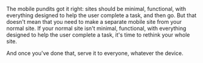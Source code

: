 

The mobile pundits got it right: sites should be minimal, functional, with everything designed to help the
user complete a task, and then go. But that doesn't mean that you need to make a separate mobile site from
your normal site. If your normal site isn't minimal, functional, with everything designed to help the user
complete a task, it's time to rethink your whole site.

And once you've done that, serve it to everyone, whatever the device.
